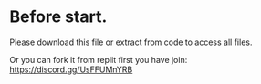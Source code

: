 # Before start. 
Please download this file or extract from code to access all files. 

Or you can fork it from replit first you have join: https://discord.gg/UsFFUMnYRB
